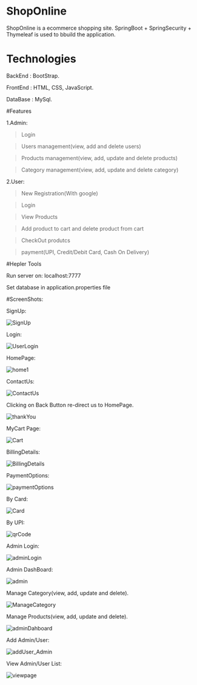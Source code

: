 # ShopOnline
ShopOnline is a ecommerce shopping site. SpringBoot + SpringSecurity + Thymeleaf is used to bbuild the application.

# Technologies
BackEnd : BootStrap.

FrontEnd : HTML, CSS, JavaScript.

DataBase : MySql.

#Features

1.Admin:

> Login

> Users management(view, add and delete users)
 
> Products management(view, add, update and delete products)

> Category management(view, add, update and delete category)

2.User:

> New Registration(With google)
 
> Login

> View Products

> Add product to cart and delete product from cart
 
> CheckOut produtcs

> payment(UPI, Credit/Debit Card, Cash On Delivery)

#Hepler Tools

Run server on: localhost:7777

Set database in application.properties file

#ScreenShots:

SignUp:

![SignUp](https://user-images.githubusercontent.com/95918824/145952997-0b7560f2-d616-4c6c-b9d1-9ec28aec9e52.png)

Login:

![UserLogin](https://user-images.githubusercontent.com/95918824/145953009-933d693e-e635-4210-b19f-dcaa7663f105.png)

HomePage:

![home1](https://user-images.githubusercontent.com/95918824/145956318-755fc830-9090-4089-9569-2b1b8ac85262.png)

ContactUs:

![ContactUs](https://user-images.githubusercontent.com/95918824/145953101-71471d2f-03d4-4108-b643-09c58d41898f.png)

Clicking on Back Button re-direct us to HomePage.

![thankYou](https://user-images.githubusercontent.com/95918824/145953131-14525a98-1578-4da9-975d-8891fe744775.png)


MyCart Page:

![Cart](https://user-images.githubusercontent.com/95918824/145953094-7213f272-9122-4942-bab0-17968c799ca0.png)

BillingDetails:

![BillingDetails](https://user-images.githubusercontent.com/95918824/145953083-14b19c9f-a6fe-489e-a58b-b14b5d07bcd7.png)

PaymentOptions:

![paymentOptions](https://user-images.githubusercontent.com/95918824/145953113-8856d361-eee1-42d1-91a0-915c5181e0f5.png)

By Card:

![Card](https://user-images.githubusercontent.com/95918824/145953091-2f8ca4b4-a539-42e1-aaa1-cfa4c7796448.png)

By UPI:

![qrCode](https://user-images.githubusercontent.com/95918824/145953122-2a46118e-1347-4eee-b318-3e61a0c901fd.png)

Admin Login:

![adminLogin](https://user-images.githubusercontent.com/95918824/145953075-46a9f0ba-19c4-4cd9-84f3-2423451fdb60.png)

Admin DashBoard:

![admin](https://user-images.githubusercontent.com/95918824/145953068-0f3d13e6-224d-4b51-bdaf-5f742967b3ad.png)

Manage Category(view, add, update and delete).

![ManageCategory](https://user-images.githubusercontent.com/95918824/145953104-7e9da625-78d1-463d-841b-c85c85cdeae7.png)

Manage Products(view, add, update and delete).

![adminDahboard](https://user-images.githubusercontent.com/95918824/145953074-083c1708-d5d9-4078-9400-7180b0783965.png)


Add Admin/User:

![addUser_Admin](https://user-images.githubusercontent.com/95918824/145954900-b1fe1e75-431f-4d67-ada3-e770993262fb.png)

View Admin/User List:

![viewpage](https://user-images.githubusercontent.com/95918824/145954915-4e89b9df-9f77-44e5-9d33-888cf2918b2c.png)



















